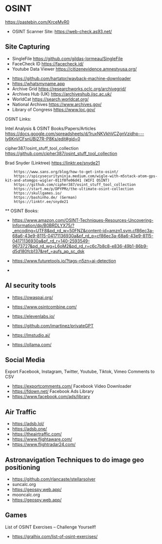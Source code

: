 # OSINT
https://pastebin.com/KrceMvR0

* OSINT Scanner Site:
https://web-check.as93.net/

## Site Capturing ##
* SingleFile
https://github.com/gildas-lormeau/SingleFile
* FaceCheck ID
https://facecheck.id/
* Youtube Data Viewer
https://citizenevidence.amnestyusa.org/

- https://github.com/hartator/wayback-machine-downloader
- https://whatsmyname.app
- Archive Grid https://researchworks.oclc.org/archivegrid/
- Archives Hub (UK) https://archiveshub.jisc.ac.uk/
- WorldCat https://search.worldcat.org/
- National Archives https://www.archives.gov/
- Library of Congress https://www.loc.gov/
  

OSINT Links:

Intel Analysis & OSINT Books/Papers/Articles
https://docs.google.com/spreadsheets/d/1ruxNKVkhVCZgnVzidhp---ly6KnVCFsnUBj27R-P8Ks/edit#gid=0

cipher387/osint_stuff_tool_collection
https://github.com/cipher387/osint_stuff_tool_collection

Brad Snyder (Linktree)
https://linktr.ee/snyde21

		https://www.sans.org/blog/how-to-get-into-osint/
		https://spicysecurityninja.medium.com/wigle-with-m5stack-atom-gps-kit-and-atomgps-wigler-011f0fe06d41 (WIFI OSINT)
		https://github.com/cipher387/osint_stuff_tool_collection
		https://start.me/p/DPYPMz/the-ultimate-osint-collection
		https://skullgames.io/
		https://bashinho.de/ (German)
		https://linktr.ee/snyde21

** OSINT Books:
- https://www.amazon.com/OSINT-Techniques-Resources-Uncovering-Information/dp/B0BRDLYX75/?_encoding=UTF8&pd_rd_w=50FNZ&content-id=amzn1.sym.cf86ec3a-68a6-43e9-8115-04171136930a&pf_rd_p=cf86ec3a-68a6-43e9-8115-04171136930a&pf_rd_r=140-2593549-9673727&pd_rd_wg=L6oM2&pd_rd_r=c6c7b8c8-e836-49b1-86b9-d5d180fcb137&ref_=aufs_ap_sc_dsk

- https://www.futuretools.io/?tags-n5zn=ai-detection
- 

## AI security tools ##
- https://owaspai.org/
- https://www.osintcombine.com/
- https://elevenlabs.io/
- https://github.com/imartinez/privateGPT

- https://lmstudio.ai/
- https://ollama.com/

## Social Media ##
Export Facebook, Instagram, Twitter, Youtube, Tiktok, Vimeo Comments to CSV
- https://exportcomments.com/
Facebook Video Downloader
- https://fdown.net/
Facebook Ads Library
- https://www.facebook.com/ads/library

## Air Traffic ##
- https://adsb.lol/
- https://adsb.one/
- https://theairtraffic.com/
- https://www.flightaware.com/
- https://www.flightradar24.com/

## Astronavigation Techniques to do image geo positioning ##
- https://github.com/rlancaste/stellarsolver
- suncalc.org
- https://geospy.web.app/
- mooncalc.org
- https://geospy.web.app/

## Games ##
 List of OSINT Exercises – Challenge Yourself!
- https://gralhix.com/list-of-osint-exercises/




